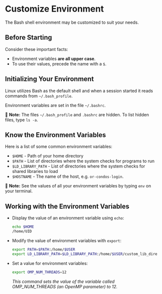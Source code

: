 # Customize Environment

The Bash shell environment may be customized to suit your needs.

## Before Starting

Consider these important facts:

* Environment variables **are all upper case**.
* To use their values, precede the name with a `$`.

## Initializing Your Environment

Linux utilizes Bash as the default shell and when a session started it reads commands from `~/.bash_profile`.

Environment variables are set in the file `~/.bashrc`.

📝 **Note:** The files `~/.bash_profile` and `.bashrc` are hidden. To list hidden files, type `ls -a`.

## Know the Environment Variables

Here is a list of some common environment variables:

* `$HOME` - Path of your home directory
* `$PATH` - List of directories where the system checks for programs to run
* `$LD_LIBRARY_PATH` - List of directories where the system checks for shared libraries to load
* `$HOSTNAME` - The name of the host, e.g. `or-condos-login`.

📝 **Note:** See the values of all your environment variables by typing `env` on your terminal.

## Working with the Environment Variables

* Display the value of an environment variable using `echo`:

  ```bash
  echo $HOME
  /home/UID
  ```

* Modify the value of environment variables with `export`:

  ```bash
  export PATH=$PATH:/home/$USER
  export LD_LIBRARY_PATH=$LD_LIBRARY_PATH:/home/$USER/custom_lib_directory
  ```

* Set a value for environment variables:

  ```bash
  export OMP_NUM_THREADS=12
  ```

  _This command sets the value of the variable called OMP\_NUM\_THREADS \(an OpenMP parameter\) to 12._

